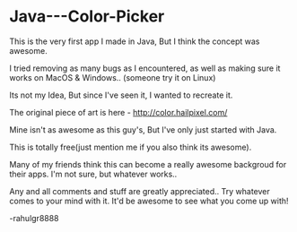 Java---Color-Picker
===================


This is the very first app I made in Java, But I think the concept was awesome.

I tried removing as many bugs as I encountered, as well as making sure it works on MacOS & Windows..
(someone try it on Linux)

Its not my Idea, But since I've seen it, I wanted to recreate it.

The original piece of art is here - http://color.hailpixel.com/

Mine isn't as awesome as this guy's, But I've only just started with Java.

This is totally free(just mention me if you also think its awesome).

Many of my friends think this can become a really awesome backgroud for their apps.
I'm not sure, but whatever works..

Any and all comments and stuff are greatly appreciated.. Try whatever comes to your mind with it.
It'd be awesome to see what you come up with!

-rahulgr8888
